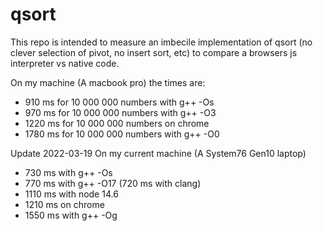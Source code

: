# qsort
This repo is intended to measure an imbecile implementation of qsort (no clever selection of pivot, no insert sort, etc) to compare a browsers js interpreter vs native code.

On my machine (A macbook pro) the times are:
* 910 ms for 10 000 000 numbers with g++ -Os
* 970 ms for 10 000 000 numbers with g++ -O3
* 1220 ms for 10 000 000 numbers on chrome
* 1780 ms for 10 000 000 numbers with g++ -O0

Update 2022-03-19
On my current machine (A System76 Gen10 laptop)
* 730 ms with g++ -Os
* 770 ms with g++ -O17 (720 ms with clang)
* 1110 ms with node 14.6
* 1210 ms on chrome
* 1550 ms with g++ -Og
